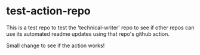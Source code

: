 # test-action-repo
This is a test repo to test the 'technical-writer' repo to see if other repos can use its automated readme updates using that repo's github action.


Small change to see if the action works!